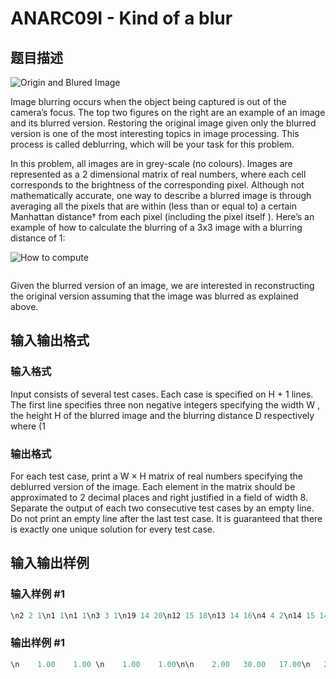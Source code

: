 # ANARC09I - Kind of a blur

## 题目描述

![Origin and Blured Image](http://vn.spoj.com/content/anarc09i2.jpg "OnB")

Image blurring occurs when the object being captured is out of the camera’s focus. The top two figures on the right are an example of an image and its blurred version. Restoring the original image given only the blurred version is one of the most interesting topics in image processing. This process is called deblurring, which will be your task for this problem.

In this problem, all images are in grey-scale (no colours). Images are represented as a 2 dimensional matrix of real numbers, where each cell corresponds to the brightness of the corresponding pixel. Although not mathematically accurate, one way to describe a blurred image is through averaging all the pixels that are within (less than or equal to) a certain Manhattan distance† from each pixel (including the pixel itself ). Here’s an example of how to calculate the blurring of a 3x3 image with a blurring distance of 1:

![How to compute](http://vn.spoj.com/content/anarc09i1.jpg "HowTo")

```

```

Given the blurred version of an image, we are interested in reconstructing the original version assuming that the image was blurred as explained above.

## 输入输出格式

### 输入格式

Input consists of several test cases. Each case is specified on H + 1 lines. The first line specifies three non negative integers specifying the width W , the height H of the blurred image and the blurring distance D respectively where (1

### 输出格式

For each test case, print a W × H matrix of real numbers specifying the deblurred version of the image. Each element in the matrix should be approximated to 2 decimal places and right justified in a field of width 8. Separate the output of each two consecutive test cases by an empty line. Do not print an empty line after the last test case. It is guaranteed that there is exactly one unique solution for every test case.

## 输入输出样例

### 输入样例 #1

```cpp
\n2 2 1\n1 1\n1 1\n3 3 1\n19 14 20\n12 15 18\n13 14 16\n4 4 2\n14 15 14 15\n14 15 14 15\n14 15 14 15\n14 15 14 15\n0 0 0\n\n
```


### 输出样例 #1

```cpp
\n    1.00    1.00 \n    1.00    1.00\n\n    2.00   30.00   17.00\n   25.00    7.00   13.00\n   14.00    0.00   35.00\n\n    1.00   27.00    2.00   28.00\n   21.00   12.00   17.00    8.00\n   21.00   12.00   17.00    8.00\n    1.00   27.00    2.00   28.00
```


